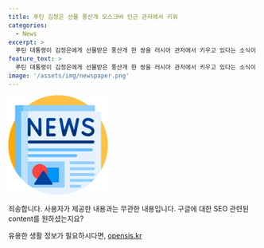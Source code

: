 ```yaml
---
title: 푸틴 김정은 선물 풍산개 모스크바 인근 관저에서 키워
categories:
  - News
excerpt: >
  푸틴 대통령이 김정은에게 선물받은 풍산개 한 쌍을 러시아 관저에서 키우고 있다는 소식이 전해졌다. 모스크바 외곽 관저에서 산책하는 푸틴 대통령과 모디 인도 총리는 풍산개 한 쌍과 함께 등장했으나, 짖는 소리를 들었을 뿐 풍산개에게 접촉하지는 않았다. 북한 방문 시 선물로 받은 풍산개는 모스크바에서 적응 중이었으며, 이번에 처음으로 푸틴 대통령의 관저에서 보였다. 여담으로 푸틴 대통령은 김 위원장에게 러시아산 고급 리무진과 단검을 선물로 보냈다. (단어 수: 150)
feature_text: >
  푸틴 대통령이 김정은에게 선물받은 풍산개 한 쌍을 러시아 관저에서 키우고 있다는 소식이 전해졌다. 모스크바 외곽 관저에서 산책하는 푸틴 대통령과 모디 인도 총리는 풍산개 한 쌍과 함께 등장했으나, 짖는 소리를 들었을 뿐 풍산개에게 접촉하지는 않았다. 북한 방문 시 선물로 받은 풍산개는 모스크바에서 적응 중이었으며, 이번에 처음으로 푸틴 대통령의 관저에서 보였다. 여담으로 푸틴 대통령은 김 위원장에게 러시아산 고급 리무진과 단검을 선물로 보냈다. (단어 수: 150)
image: '/assets/img/newspaper.png'
---
```


<p><img src="/assets/img/newspaper.png" alt="kimp 속보" /></p>

<p>죄송합니다. 사용자가 제공한 내용과는 무관한 내용입니다. 구글에 대한 SEO 관련된 content를 원하셨는지요? </p>
유용한 생활 정보가 필요하시다면, <a href="https://opensis.kr" rel="dofollow">opensis.kr</a>


